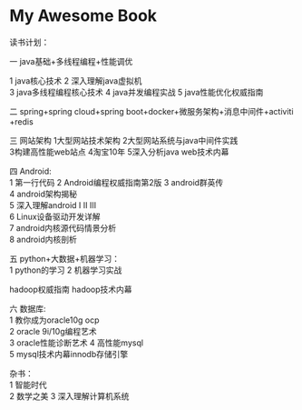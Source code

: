 # My Awesome Book

读书计划：

一 java基础+多线程编程+性能调优

1 java核心技术
2 深入理解java虚拟机   
3 java多线程编程核心技术
4 java并发编程实战
5 java性能优化权威指南

二 spring+spring cloud+spring boot+docker+微服务架构+消息中间件+activiti+redis



三 网站架构
1大型网站技术架构
2大型网站系统与java中间件实践  
3构建高性能web站点
4淘宝10年
5深入分析java web技术内幕  


四 Android:   
1 第一行代码
2 Android编程权威指南第2版 
3 android群英传  
4 android架构揭秘  
5 深入理解android I II III  
6 Linux设备驱动开发详解  
7 android内核源代码情景分析  
8 android内核剖析


五 python+大数据+机器学习：  
1 python的学习
2 机器学习实战

hadoop权威指南
hadoop技术内幕

六 数据库:  
1 教你成为oracle10g ocp  
2 oracle 9i/10g编程艺术  
3 oracle性能诊断艺术
4 高性能mysql  
5 mysql技术内幕innodb存储引擎


杂书：  
1 智能时代  
2 数学之美
3 深入理解计算机系统  
 


